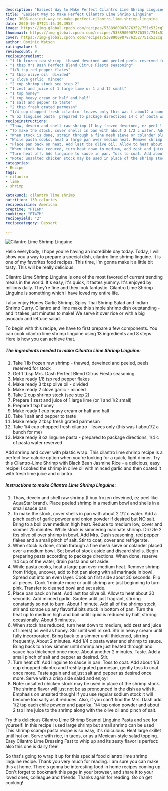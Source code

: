 ```yaml
---
description: "Easiest Way to Make Perfect Cilantro Lime Shrimp Linguine"
title: "Easiest Way to Make Perfect Cilantro Lime Shrimp Linguine"
slug: 3086-easiest-way-to-make-perfect-cilantro-lime-shrimp-linguine
date: 2020-10-07T21:16:39.395Z
image: https://img-global.cpcdn.com/recipes/5388900907876352/751x532cq70/cilantro-lime-shrimp-linguine-recipe-main-photo.jpg
thumbnail: https://img-global.cpcdn.com/recipes/5388900907876352/751x532cq70/cilantro-lime-shrimp-linguine-recipe-main-photo.jpg
cover: https://img-global.cpcdn.com/recipes/5388900907876352/751x532cq70/cilantro-lime-shrimp-linguine-recipe-main-photo.jpg
author: Dominic Watson
ratingvalue: 5
reviewcount: 9
recipeingredient:
- "1 lb frozen raw shrimp  thawed deveined and peeled peels reserved for stock"
- "1 tbsp Mrs Dash Perfect Blend Citrus Fiesta seasoning"
- "1/8 tsp red pepper flakes"
- "3 tbsp olive oil  divided"
- "2 clove garlic  minced"
- "2 cup shrimp stock see step 2"
- "1 zest and juice of 1 large lime or 1 and 12 small"
- "1 tsp honey"
- "1 cup heavy cream or half and half"
- "1 salt and pepper to taste"
- "2 tbsp fresh grated parmesan"
- "1/4 cup chopped fresh cilantro  leaves only this was t abou12 a bunch for me"
- "8 oz linguine pasta  prepared to package directions 14 c of pasta water reserved"
recipeinstructions:
- "Thaw, devein and shell raw shrimp (I buy frozen deveined, ez peel like AquaStar brand). Place peeled shrimp in a medium bowl and shells in a small sauce pan."
- "To make the stock, cover shells in pan with about 2 1/2 c water. Add a pinch each of garlic powder and onion powder if desired but NO salt. Bring to a boil over medium high heat. Reduce to medium low, cover and simmer 25 minutes. While stock is simmering marinate shrimp. Drizzle 2 tbs olive oil over shrimp in bowl. Add Mrs. Dash seasoning, red pepper flakes and a small pinch of salt. Stir to coat, cover and refrigerate."
- "When stock is done, strain through a fine mesh sieve or colander placed over a medium bowl. Set bowl of stock aside and discard shells. Begin preparing pasta according to package directions. When done, reserve 1/4 cup of the water, drain pasta and set aside."
- "While pasta cooks, heat a large pan over medium heat. Remove shrimp from fridge, uncover, add to hot pan along with all marinade in bowl. Spread out into an even layer. Cook on first side about 30 seconds. Flip all pieces. Cook 1 minute more or until shrimp are just beginning to turn pink. Transfer to cleaned bowl and set aside."
- "Place pan back on heat. Add last tbs olive oil. Allow to heat about 30 seconds. Add minced garlic. Sautee until just fragrant, stirring constantly so not to burn. About 1 minute. Add all of the shrimp stock, stir and scrape up any flavorful bits stuck in bottom of pan. Turn the heat up to medium high and boil until liquid is reduced by half, stirring occasionally. About 5 minutes."
- "When stock has reduced, turn heat down to medium, add zest and juice of lime(s) as well as honey. Stir until well mixed. Stir in heavy cream until fully incorporated. Bring back to a simmer until thickened, stirring frequently. About 2 minutes. Add 1/4 c pasta water and shrimp to sauce. Bring back to a low simmer until shrimp are just heated through and sauce has thickened once more. About another 2 minutes. Taste. Add a small pinch of salt and pepper as desired. Stir."
- "Turn heat off. Add linguine to sauce in pan. Toss to coat. Add about 1/3 cup chopped cilantro and freshly grated parmesan, gently toss to coat once more. Taste again and adjust salt and pepper as desired once more. Serve with a crisp side salad and enjoy!"
- "Note: unsalted chicken stock may be used in place of the shrimp stock. The shrimp flavor will just not be as pronounced in the dish as with it. Emphasis on unsalted though! If you use regular sodium stock it will become too salty as it reduces. Also, if you can&#39;t find the Mrs. Dash add 1/2 tsp each chile powder and paprika, 1/4 tsp onion powder and about 2 tsp lime juice to the shrimp along with the olive oil and pinch of salt."
categories:
- Recipe
tags:
- cilantro
- lime
- shrimp

katakunci: cilantro lime shrimp 
nutrition: 130 calories
recipecuisine: American
preptime: "PT16M"
cooktime: "PT47M"
recipeyield: "2"
recipecategory: Dessert

---
```



![Cilantro Lime Shrimp Linguine](https://img-global.cpcdn.com/recipes/5388900907876352/751x532cq70/cilantro-lime-shrimp-linguine-recipe-main-photo.jpg)

Hello everybody, I hope you're having an incredible day today. Today, I will show you a way to prepare a special dish, cilantro lime shrimp linguine. It is one of my favorites food recipes. This time, I'm gonna make it a little bit tasty. This will be really delicious.

Cilantro Lime Shrimp Linguine is one of the most favored of current trending meals in the world. It's easy, it's quick, it tastes yummy. It's enjoyed by millions daily. They're fine and they look fantastic. Cilantro Lime Shrimp Linguine is something which I have loved my entire life.

I also enjoy Honey Garlic Shrimp, Spicy Thai Shrimp Salad and Indian Shrimp Curry. Cilantro and lime make this simple shrimp dish outstanding - and it takes just minutes to make! We serve it over rice or with a big avocado and lettuce salad.


To begin with this recipe, we have to first prepare a few components. You can cook cilantro lime shrimp linguine using 13 ingredients and 8 steps. Here is how you can achieve that.

<!--inarticleads1-->

##### The ingredients needed to make Cilantro Lime Shrimp Linguine:

1. Take 1 lb frozen raw shrimp - thawed, deveined and peeled, peels reserved for stock
1. Get 1 tbsp Mrs. Dash Perfect Blend Citrus Fiesta seasoning
1. Make ready 1/8 tsp red pepper flakes
1. Make ready 3 tbsp olive oil - divided
1. Make ready 2 clove garlic - minced
1. Take 2 cup shrimp stock (see step 2)
1. Prepare 1 zest and juice of 1 large lime (or 1 and 1/2 small)
1. Prepare 1 tsp honey
1. Make ready 1 cup heavy cream or half and half
1. Take 1 salt and pepper to taste
1. Make ready 2 tbsp fresh grated parmesan
1. Take 1/4 cup chopped fresh cilantro - leaves only (this was t abou1/2 a bunch for me)
1. Make ready 8 oz linguine pasta - prepared to package directions, 1/4 c of pasta water reserved


Add shrimp and cover with plastic wrap. This cilantro lime shrimp recipe is a perfect low-calorie option when you&#39;re looking for a quick, light dinner. Try this Cilantro-Lime Shrimp with Black Bean Jasmine Rice - a delicious, easy recipe! I cooked the shrimp in olive oil with minced garlic and then coated it with fresh lime juice and cilantro. 

<!--inarticleads2-->

##### Instructions to make Cilantro Lime Shrimp Linguine:

1. Thaw, devein and shell raw shrimp (I buy frozen deveined, ez peel like AquaStar brand). Place peeled shrimp in a medium bowl and shells in a small sauce pan.
1. To make the stock, cover shells in pan with about 2 1/2 c water. Add a pinch each of garlic powder and onion powder if desired but NO salt. Bring to a boil over medium high heat. Reduce to medium low, cover and simmer 25 minutes. While stock is simmering marinate shrimp. Drizzle 2 tbs olive oil over shrimp in bowl. Add Mrs. Dash seasoning, red pepper flakes and a small pinch of salt. Stir to coat, cover and refrigerate.
1. When stock is done, strain through a fine mesh sieve or colander placed over a medium bowl. Set bowl of stock aside and discard shells. Begin preparing pasta according to package directions. When done, reserve 1/4 cup of the water, drain pasta and set aside.
1. While pasta cooks, heat a large pan over medium heat. Remove shrimp from fridge, uncover, add to hot pan along with all marinade in bowl. Spread out into an even layer. Cook on first side about 30 seconds. Flip all pieces. Cook 1 minute more or until shrimp are just beginning to turn pink. Transfer to cleaned bowl and set aside.
1. Place pan back on heat. Add last tbs olive oil. Allow to heat about 30 seconds. Add minced garlic. Sautee until just fragrant, stirring constantly so not to burn. About 1 minute. Add all of the shrimp stock, stir and scrape up any flavorful bits stuck in bottom of pan. Turn the heat up to medium high and boil until liquid is reduced by half, stirring occasionally. About 5 minutes.
1. When stock has reduced, turn heat down to medium, add zest and juice of lime(s) as well as honey. Stir until well mixed. Stir in heavy cream until fully incorporated. Bring back to a simmer until thickened, stirring frequently. About 2 minutes. Add 1/4 c pasta water and shrimp to sauce. Bring back to a low simmer until shrimp are just heated through and sauce has thickened once more. About another 2 minutes. Taste. Add a small pinch of salt and pepper as desired. Stir.
1. Turn heat off. Add linguine to sauce in pan. Toss to coat. Add about 1/3 cup chopped cilantro and freshly grated parmesan, gently toss to coat once more. Taste again and adjust salt and pepper as desired once more. Serve with a crisp side salad and enjoy!
1. Note: unsalted chicken stock may be used in place of the shrimp stock. The shrimp flavor will just not be as pronounced in the dish as with it. Emphasis on unsalted though! If you use regular sodium stock it will become too salty as it reduces. Also, if you can&#39;t find the Mrs. Dash add 1/2 tsp each chile powder and paprika, 1/4 tsp onion powder and about 2 tsp lime juice to the shrimp along with the olive oil and pinch of salt.


Try this delicious Cilantro Lime Shrimp Scampi Linguine Pasta and see for yourself! In this recipe I used large shrimp but small shrimp can be used This shrimp scampi pasta recipe is so easy, it&#39;s ridiculous. Heat large skillet until hot on. Serve with rice, in tacos, or as a Mexican-style salad topping. Easy Cilantro Lime Dressing Fast to whip up and its zesty flavor is perfect: also this one is dairy free! 

So that's going to wrap it up for this special food cilantro lime shrimp linguine recipe. Thank you very much for reading. I am sure you can make this at home. There's gonna be interesting food in home recipes coming up. Don't forget to bookmark this page in your browser, and share it to your loved ones, colleague and friends. Thanks again for reading. Go on get cooking!
